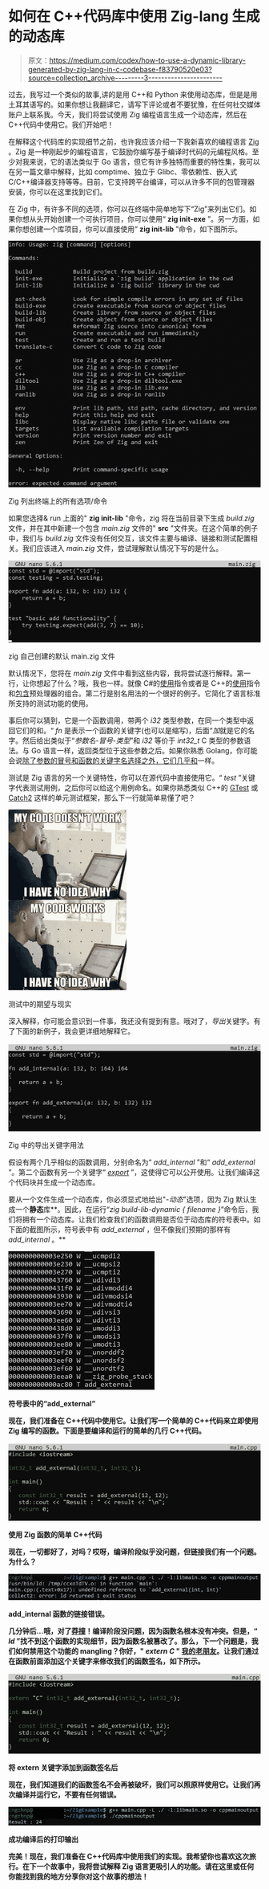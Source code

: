 # 如何在 C++代码库中使用 Zig-lang 生成的动态库

> 原文：<https://medium.com/codex/how-to-use-a-dynamic-library-generated-by-zig-lang-in-c-codebase-f83790520e03?source=collection_archive---------3----------------------->

过去，我写过一个类似的故事,讲的是用 C++和 Python 来使用动态库，但是是用土耳其语写的。如果你想让我翻译它，请写下评论或者不要犹豫，在任何社交媒体账户上联系我。今天，我们将尝试使用 Zig 编程语言生成一个动态库，然后在 C++代码中使用它。我们开始吧！

在解释这个代码库的实现细节之前，也许我应该介绍一下我新喜欢的编程语言 [Zig](https://ziglang.org/) 。Zig 是一种刚起步的编程语言，它鼓励你编写基于编译时代码的元编程风格。至少对我来说，它的语法类似于 Go 语言，但它有许多独特而重要的特性集，我可以在另一篇文章中解释，比如 comptime、独立于 Glibc、零依赖性、嵌入式 C/C++编译器支持等等。目前，它支持跨平台编译，可以从许多不同的包管理器安装，你可以在这里找到它们。

在 Zig 中，有许多不同的选项，你可以在终端中简单地写下“Zig”来列出它们。如果你想从头开始创建一个可执行项目，你可以使用“ **zig init-exe** ”。另一方面，如果你想创建一个库项目，你可以直接使用“ **zig init-lib** ”命令，如下图所示。

![](img/bbfec0756cb83e18dfd4e7534a40a99e.png)

Zig 列出终端上的所有选项/命令

如果您选择& run 上面的" **zig init-lib** "命令，zig 将在当前目录下生成 *build.zig* 文件，并在其中新建一个包含 *main.zig* 文件的" **src** "文件夹。在这个简单的例子中，我们与 *build.zig* 文件没有任何交互，该文件主要与编译、链接和测试配置相关。我们应该进入 *main.zig* 文件，尝试理解默认情况下写的是什么。

![](img/1ea098e0c1039846598497bb826fb3ee.png)

zig 自己创建的默认 main.zig 文件

默认情况下，您将在 *main.zig* 文件中看到这些内容，我将尝试逐行解释。第一行，让你想起了什么？哦，我也一样。就像 C#的[使用](https://docs.microsoft.com/en-us/dotnet/csharp/language-reference/keywords/using-directive)指令或者是 C++的[使用](https://en.cppreference.com/w/cpp/language/namespace)指令和[包含](https://en.cppreference.com/w/cpp/preprocessor/include)预处理器的组合。第二行是别名用法的一个很好的例子。它简化了语言标准所支持的测试功能的使用。

事后你可以猜到，它是一个函数调用，带两个 *i32* 类型参数，在同一个类型中返回它们的和。“ *fn* 是表示一个函数的关键字(也可以是缩写)，后面“*加*就是它的名字。然后给出类似于“*参数名-冒号-类型*”和 *i32* 等价于 *int32_t* C 类型的参数语法。与 Go 语言一样，返回类型位于这些参数之后。如果你熟悉 Golang，你可能会说[除了参数的冒号和函数的关键字名选择之外，它们几乎和](https://go.dev/tour/basics/4)一样。

测试是 Zig 语言的另一个关键特性，你可以在源代码中直接使用它。“ *test* ”关键字代表测试用例，之后你可以给这个用例命名。如果你熟悉类似 C++的 [GTest](https://github.com/google/googletest) 或 [Catch2](https://github.com/catchorg/Catch2) 这样的单元测试框架，那么下一行就简单易懂了吧？

![](img/20d5dee878125ebe1a63930f09d28c1d.png)

测试中的期望与现实

深入解释，你可能会意识到一件事，我还没有提到有意。哦对了，*导出*关键字。有了下面的新例子，我会更详细地解释它。

![](img/f94d57554f26518a8c17a9498335e33b.png)

Zig 中的导出关键字用法

假设有两个几乎相似的函数调用，分别命名为“ *add_internal* ”和“ *add_external* ”。第二个函数有另一个关键字“ [*export*](https://ziglang.org/documentation/0.9.0/#Exporting-a-C-Library) ”，这使得它可以公开使用。让我们编译这个代码块并生成一个动态库。

要从一个文件生成一个动态库，你必须显式地给出"*-动态*"选项，因为 Zig 默认生成一个**静态**库**。因此，在运行“*zig build-lib-dynamic { filename }*”命令后，我们将拥有一个动态库。让我们检查我们的函数调用是否位于动态库的符号表中。如下面的截图所示，符号表中有 *add_external* ，但不像我们预期的那样有 *add_internal* 。**

**![](img/a140a9e1f05c47408cf95289b79ab65e.png)**

**符号表中的“add_external”**

**现在，我们准备在 C++代码中使用它。让我们写一个简单的 C++代码来立即使用 Zig 编写的函数。下面是要编译和运行的简单的几行 C++代码。**

**![](img/51520c76ff9a7f458a91bee3bd60b7dc.png)**

**使用 Zig 函数的简单 C++代码**

**现在，一切都好了，对吗？哎呀，编译阶段似乎没问题，但链接我们有一个问题。为什么？**

**![](img/f0205f8cb9a4ccf118d86643e511e03d.png)**

**add_internal 函数的链接错误。**

**几分钟后…哦，对了[莽撞](https://en.wikipedia.org/wiki/Name_mangling)！编译阶段没问题，因为函数名根本没有冲突。但是，“ *ld* ”找不到这个函数的实现细节，因为函数名被篡改了。那么，下一个问题是，我们如何禁用这个功能的 mangling？你好，" *extern C* " [我的老朋友](https://www.youtube.com/watch?v=NAEppFUWLfc)。让我们通过在函数前面添加这个关键字来修改我们的函数签名，如下所示。**

**![](img/578e751d3fe586548174c414e4b6391c.png)**

**将 extern 关键字添加到函数签名后**

**现在，我们知道我们的函数签名不会再被破坏，我们可以照原样使用它。让我们再次编译并运行它，不要有任何错误。**

**![](img/e7e0ff94b6d4838618cf32f43653abc8.png)**

**成功编译后的打印输出**

**完美！现在，我们准备在 C++代码库中使用我们的实现。我希望你也喜欢这次旅行。在下一个故事中，我将尝试解释 Zig 语言更吸引人的功能。请在这里或任何你能找到我的地方分享你对这个故事的想法！**